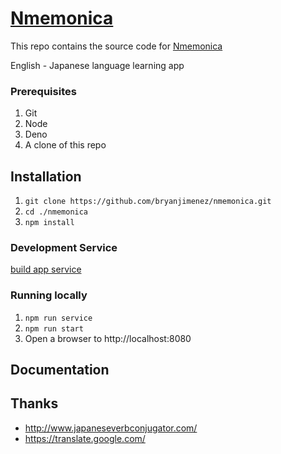 # [Nmemonica](https://bryanjimenez.github.io/nmemonica)

This repo contains the source code for [Nmemonica](https://bryanjimenez.github.io/nmemonica)

English - Japanese language learning app

### Prerequisites
1. Git
1. Node
1. Deno
1. A clone of this repo

## Installation
1. `git clone https://github.com/bryanjimenez/nmemonica.git` 
1. `cd ./nmemonica`
1. `npm install`

### Development Service
[build app service](../service/README.md)

### Running locally
1. `npm run service`
1. `npm run start`
1. Open a browser to http://localhost:8080

## Documentation



## Thanks
 - http://www.japaneseverbconjugator.com/
 - https://translate.google.com/

